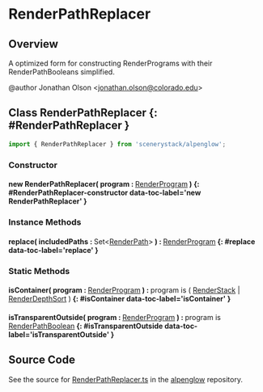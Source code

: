 # RenderPathReplacer

## Overview

A optimized form for constructing RenderPrograms with their RenderPathBooleans simplified.

@author Jonathan Olson &lt;jonathan.olson@colorado.edu&gt;

## Class RenderPathReplacer {: #RenderPathReplacer }


```js
import { RenderPathReplacer } from 'scenerystack/alpenglow';
```
### Constructor

#### new RenderPathReplacer( program : <span style="font-weight: 400;">[RenderProgram](../alpenglow/RenderProgram.md)</span> ) {: #RenderPathReplacer-constructor data-toc-label='new RenderPathReplacer' }

### Instance Methods

#### replace( includedPaths : <span style="font-weight: 400;">Set&lt;[RenderPath](../alpenglow/RenderPath.md)&gt;</span> ) : <span style="font-weight: 400;">[RenderProgram](../alpenglow/RenderProgram.md)</span> {: #replace data-toc-label='replace' }

### Static Methods

#### isContainer( program : <span style="font-weight: 400;">[RenderProgram](../alpenglow/RenderProgram.md)</span> ) : <span style="font-weight: 400;">program is ( [RenderStack](../alpenglow/RenderStack.md) | [RenderDepthSort](../alpenglow/RenderDepthSort.md) )</span> {: #isContainer data-toc-label='isContainer' }

#### isTransparentOutside( program : <span style="font-weight: 400;">[RenderProgram](../alpenglow/RenderProgram.md)</span> ) : <span style="font-weight: 400;">program is [RenderPathBoolean](../alpenglow/RenderPathBoolean.md)</span> {: #isTransparentOutside data-toc-label='isTransparentOutside' }



## Source Code

See the source for [RenderPathReplacer.ts](https://github.com/phetsims/alpenglow/blob/main/js/render-program/RenderPathReplacer.ts) in the [alpenglow](https://github.com/phetsims/alpenglow) repository.
